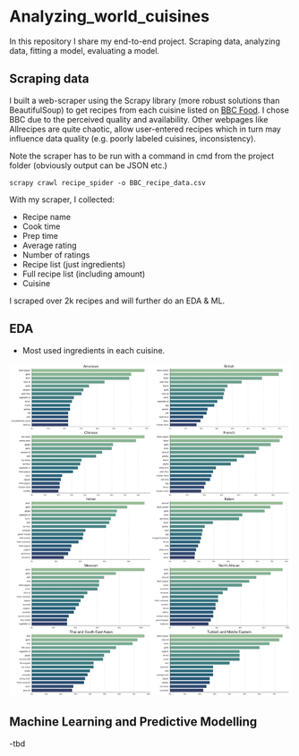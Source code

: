 # Analyzing_world_cuisines
In this repository I share my end-to-end project. Scraping data, analyzing data, fitting a model, evaluating a model.

## Scraping data

I built a web-scraper using the Scrapy library (more robust solutions than BeautifulSoup) to get recipes from each cuisine listed on [BBC Food](https://www.bbc.co.uk/food/cuisines). I chose BBC due to the perceived quality and availability. Other webpages like Allrecipes are quite chaotic, allow user-entered recipes which in turn may influence data quality (e.g. poorly labeled cuisines, inconsistency). 

Note the scraper has to be run with a command in cmd from the project folder (obviously output can be JSON etc.)

```
scrapy crawl recipe_spider -o BBC_recipe_data.csv
```

With my scraper, I collected:

- Recipe name
- Cook time
- Prep time
- Average rating
- Number of ratings
- Recipe list (just ingredients)
- Full recipe list (including amount)
- Cuisine

I scraped over 2k recipes and will further do an EDA & ML.

## EDA

- Most used ingredients in each cuisine.

![10 world cuisines](https://github.com/jachymDvorak/Analyzing_world_cuisines/blob/main/cuisine_plots.jpg)

## Machine Learning and Predictive Modelling

-tbd
